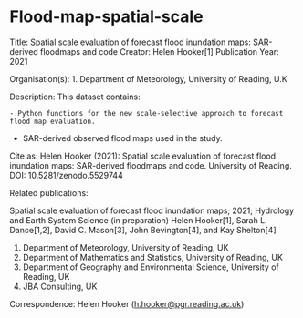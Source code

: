 # Flood-map-spatial-scale

Title: Spatial scale evaluation of forecast flood inundation maps: SAR-derived floodmaps and code
Creator: Helen Hooker[1]
Publication Year: 2021

Organisation(s): 1. Department of Meteorology, University of Reading, U.K 

Description: This dataset contains:

	- Python functions for the new scale-selective approach to forecast flood map evaluation.
  - SAR-derived observed flood maps used in the study. 

Cite as: Helen Hooker (2021): Spatial scale evaluation of forecast flood inundation maps: SAR-derived floodmaps and code. University of Reading. DOI: 10.5281/zenodo.5529744

Related publications:

Spatial scale evaluation of forecast flood inundation maps; 2021; Hydrology and Earth System Science (in preparation)
Helen Hooker[1], Sarah L. Dance[1,2], David C. Mason[3], John Bevington[4], and Kay Shelton[4]

1. Department of Meteorology, University of Reading, UK
2. Department of Mathematics and Statistics, University of Reading, UK
3. Department of Geography and Environmental Science, University of Reading, UK
4. JBA Consulting, UK

Correspondence: Helen Hooker (h.hooker@pgr.reading.ac.uk)
